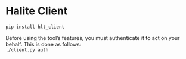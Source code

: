 # Halite Client

```pip install hlt_client```

Before using the tool’s features, you must authenticate it to act on your behalf. This is done as follows:  
```./client.py auth```


